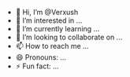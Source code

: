 - 👋 Hi, I’m @Verxush
- 👀 I’m interested in ...
- 🌱 I’m currently learning ...
- 💞️ I’m looking to collaborate on ...
- 📫 How to reach me ...
- 😄 Pronouns: ...
- ⚡ Fun fact: ...

<!---
Verxush/Verxush is a ✨ special ✨ repository because its `README.md` (this file) appears on your GitHub profile.
You can click the Preview link to take a look at your changes.
--->
